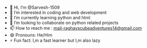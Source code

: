 - 👋 Hi, I’m @Sarvesh-1509
- 👀 I’m interested in coding and web development
- 🌱 I’m currently learning python and html
- 💞️ I’m looking to collaborate on python related projects
- 📫 How to reach me : mail-raghavscubeadventures14@gmail.com
- 😄 Pronouns: He/Him
- ⚡ Fun fact: I,m a fast learner but I,m also lazy

<!---
Sarvesh-1509/Sarvesh-1509 is a ✨ special ✨ repository because its `README.md` (this file) appears on your GitHub profile.
You can click the Preview link to take a look at your changes.
--->
